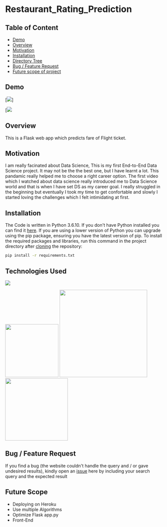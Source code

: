 # Restaurant_Rating_Prediction
 


## Table of Content
  * [Demo](#demo)
  * [Overview](#overview)
  * [Motivation](#motivation)
  * [Installation](#installation)
  * [Directory Tree](#directory-tree)
  * [Bug / Feature Request](#bug---feature-request)
  * [Future scope of project](#future-scope)


## Demo

[![]([img]https://i.imgur.com/fvbqZLd.png[/img])]

[![]([img]https://i.imgur.com/eJESfVX.png[/img]])

## Overview
This is a Flask web app which predicts fare of Flight ticket.

## Motivation
I am really facinated about Data Science, This is my first End-to-End Data Science project. It may not be the the best one, but I have learnt a lot. This pandamic really helped me to choose a right career option. The first video which I watched about data science really introduced me to Data Science world and that is when I have set DS as my career goal. I really struggled in the beginning but eventually I took my time to get confortable and slowly I started loving the challenges which I felt intimidating at first.

## Installation
The Code is written in Python 3.6.10. If you don't have Python installed you can find it [here](https://www.python.org/downloads/). If you are using a lower version of Python you can upgrade using the pip package, ensuring you have the latest version of pip. To install the required packages and libraries, run this command in the project directory after [cloning](https://www.howtogeek.com/451360/how-to-clone-a-github-repository/) the repository:
```bash
pip install -r requirements.txt
```

## Technologies Used

![](https://forthebadge.com/images/badges/made-with-python.svg)

[<img target="_blank" src="https://flask.palletsprojects.com/en/1.1.x/_images/flask-logo.png" width=170>](https://flask.palletsprojects.com/en/1.1.x/) [<img target="_blank" src="https://number1.co.za/wp-content/uploads/2017/10/gunicorn_logo-300x85.png" width=280>](https://gunicorn.org) [<img target="_blank" src="https://scikit-learn.org/stable/_static/scikit-learn-logo-small.png" width=200>](https://scikit-learn.org/stable/) 


## Bug / Feature Request

If you find a bug (the website couldn't handle the query and / or gave undesired results), kindly open an [issue](https://github.com/naveen-1609/Restaurant_Rating_Prediction/issues) here by including your search query and the expected result

## Future Scope

* Deploying on Heroku
* Use multiple Algorithms
* Optimize Flask app.py
* Front-End 
